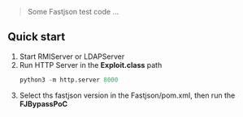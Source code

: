 > Some Fastjson test code ...
## Quick start
1. Start RMIServer or LDAPServer
2. Run HTTP Server in the **Exploit.class** path
   ```python
   python3 -m http.server 8000
   ```
3. Select ths fastjson version in the Fastjson/pom.xml, then run the **FJBypassPoC**